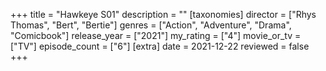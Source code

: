 +++
title = "Hawkeye S01"
description = ""
[taxonomies]
director = ["Rhys Thomas", "Bert", "Bertie"] 
genres = ["Action", "Adventure", "Drama", "Comicbook"]
release_year = ["2021"]
my_rating = ["4"]
movie_or_tv = ["TV"]
episode_count = ["6"]
[extra]
date = 2021-12-22
reviewed = false
+++


